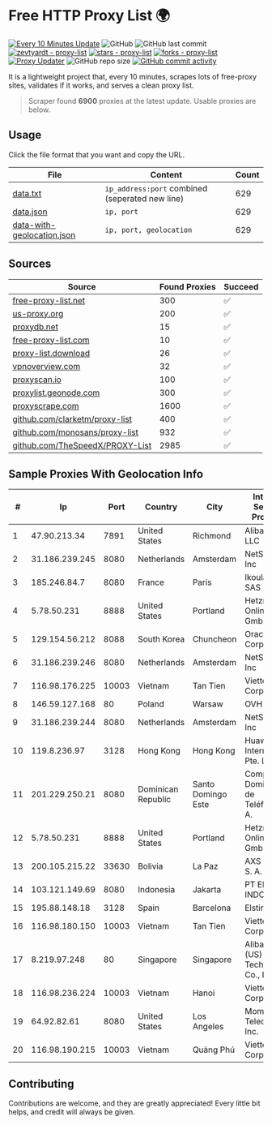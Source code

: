 
# Free HTTP Proxy List 🌍

[![Every 10 Minutes Update](https://github.com/mertguvencli/http-proxy-list/actions/workflows/main.yml/badge.svg?branch=main)](https://github.com/mertguvencli/http-proxy-list/actions/workflows/main.yml)
![GitHub](https://img.shields.io/github/license/mertguvencli/http-proxy-list)
![GitHub last commit](https://img.shields.io/github/last-commit/mertguvencli/http-proxy-list)
[![zevtyardt - proxy-list](https://img.shields.io/static/v1?label=zevtyardt&message=proxy-list&color=blue&logo=github)](https://github.com/zevtyardt/proxy-list "Go to GitHub repo")
[![stars - proxy-list](https://img.shields.io/github/stars/zevtyardt/proxy-list?style=social)](https://github.com/zevtyardt/proxy-list)
[![forks - proxy-list](https://img.shields.io/github/forks/zevtyardt/proxy-list?style=social)](https://github.com/zevtyardt/proxy-list)
[![Proxy Updater](https://github.com/zevtyardt/proxy-list/workflows/Proxy%20Updater/badge.svg)](https://github.com/zevtyardt/proxy-list/actions?query=workflow:"Proxy+Updater")
![GitHub repo size](https://img.shields.io/github/repo-size/zevtyardt/proxy-list)
[![GitHub commit activity](https://img.shields.io/github/commit-activity/m/zevtyardt/proxy-list?logo=commits)](https://github.com/zevtyardt/proxy-list/commits/main)

It is a lightweight project that, every 10 minutes, scrapes lots of free-proxy sites, validates if it works, and serves a clean proxy list.

> Scraper found **6900** proxies at the latest update. Usable proxies are below.

## Usage

Click the file format that you want and copy the URL.

|File|Content|Count|
|----|-------|-----|
|[data.txt](https://raw.githubusercontent.com/mertguvencli/http-proxy-list/main/proxy-list/data.txt)|`ip_address:port` combined (seperated new line)|629|
|[data.json](https://raw.githubusercontent.com/mertguvencli/http-proxy-list/main/proxy-list/data.json)|`ip, port`|629|
|[data-with-geolocation.json](https://raw.githubusercontent.com/mertguvencli/http-proxy-list/main/proxy-list/data-with-geolocation.json)|`ip, port, geolocation`|629|

## Sources

|Source|Found Proxies|Succeed|
|------|-------------|-------|
|[free-proxy-list.net](https://free-proxy-list.net)|300|✅|
|[us-proxy.org](https://www.us-proxy.org)|200|✅|
|[proxydb.net](http://proxydb.net)|15|✅|
|[free-proxy-list.com](https://free-proxy-list.com/?page=&port=&type%5B%5D=http&type%5B%5D=https&up_time=0&search=Search)|10|✅|
|[proxy-list.download](https://www.proxy-list.download/HTTP)|26|✅|
|[vpnoverview.com](https://vpnoverview.com/privacy/anonymous-browsing/free-proxy-servers)|32|✅|
|[proxyscan.io](https://www.proxyscan.io)|100|✅|
|[proxylist.geonode.com](https://proxylist.geonode.com/api/proxy-list?limit=300&page=1&sort_by=lastChecked&sort_type=desc&protocols=http,https)|300|✅|
|[proxyscrape.com](https://api.proxyscrape.com/v2/?request=displayproxies&protocol=http&timeout=10000&country=all&ssl=all&anonymity=all)|1600|✅|
|[github.com/clarketm/proxy-list](https://raw.githubusercontent.com/clarketm/proxy-list/master/proxy-list-raw.txt)|400|✅|
|[github.com/monosans/proxy-list](https://raw.githubusercontent.com/monosans/proxy-list/main/proxies/http.txt)|932|✅|
|[github.com/TheSpeedX/PROXY-List](https://raw.githubusercontent.com/TheSpeedX/PROXY-List/master/http.txt)|2985|✅|


## Sample Proxies With Geolocation Info

|#|Ip|Port|Country|City|Internet Service Provider|
|-|--|----|-------|----|-------------------------|
|1|47.90.213.34|7891|United States|Richmond|Alibaba.com LLC|
|2|31.186.239.245|8080|Netherlands|Amsterdam|NetSkope Inc|
|3|185.246.84.7|8080|France|Paris|Ikoula Net SAS|
|4|5.78.50.231|8888|United States|Portland|Hetzner Online GmbH|
|5|129.154.56.212|8088|South Korea|Chuncheon|Oracle Corporation|
|6|31.186.239.246|8080|Netherlands|Amsterdam|NetSkope Inc|
|7|116.98.176.225|10003|Vietnam|Tan Tien|Viettel Corporation|
|8|146.59.127.168|80|Poland|Warsaw|OVH SAS|
|9|31.186.239.244|8080|Netherlands|Amsterdam|NetSkope Inc|
|10|119.8.236.97|3128|Hong Kong|Hong Kong|Huawei International Pte. Ltd.|
|11|201.229.250.21|8080|Dominican Republic|Santo Domingo Este|Compañía Dominicana de Teléfonos S. A.|
|12|5.78.50.231|8888|United States|Portland|Hetzner Online GmbH|
|13|200.105.215.22|33630|Bolivia|La Paz|AXS Bolivia S. A.|
|14|103.121.149.69|8080|Indonesia|Jakarta|PT EMERIO INDONESIA|
|15|195.88.148.18|3128|Spain|Barcelona|Elstir S.L.|
|16|116.98.180.150|10003|Vietnam|Tan Tien|Viettel Corporation|
|17|8.219.97.248|80|Singapore|Singapore|Alibaba (US) Technology Co., Ltd.|
|18|116.98.236.224|10003|Vietnam|Hanoi|Viettel Corporation|
|19|64.92.82.61|8080|United States|Los Angeles|Momentum Telecom, Inc.|
|20|116.98.190.215|10003|Vietnam|Quảng Phú|Viettel Corporation|



## Contributing

Contributions are welcome, and they are greatly appreciated! Every
little bit helps, and credit will always be given.

